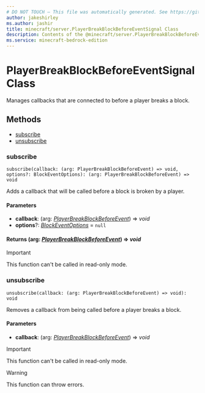 ```yaml
---
# DO NOT TOUCH — This file was automatically generated. See https://github.com/mojang/minecraftapidocsgenerator to modify descriptions, examples, etc.
author: jakeshirley
ms.author: jashir
title: minecraft/server.PlayerBreakBlockBeforeEventSignal Class
description: Contents of the @minecraft/server.PlayerBreakBlockBeforeEventSignal class.
ms.service: minecraft-bedrock-edition
---
```

# PlayerBreakBlockBeforeEventSignal Class

Manages callbacks that are connected to before a player breaks a block.

## Methods
- [subscribe](#subscribe)
- [unsubscribe](#unsubscribe)

### **subscribe**
`
subscribe(callback: (arg: PlayerBreakBlockBeforeEvent) => void, options?: BlockEventOptions): (arg: PlayerBreakBlockBeforeEvent) => void
`

Adds a callback that will be called before a block is broken by a player.

#### **Parameters**
- **callback**: (arg: [*PlayerBreakBlockBeforeEvent*](PlayerBreakBlockBeforeEvent.md)) => *void*
- **options**?: [*BlockEventOptions*](BlockEventOptions.md) = `null`

#### **Returns** (arg: [*PlayerBreakBlockBeforeEvent*](PlayerBreakBlockBeforeEvent.md)) => *void*

> [!IMPORTANT]
> This function can't be called in read-only mode.

### **unsubscribe**
`
unsubscribe(callback: (arg: PlayerBreakBlockBeforeEvent) => void): void
`

Removes a callback from being called before a player breaks a block.

#### **Parameters**
- **callback**: (arg: [*PlayerBreakBlockBeforeEvent*](PlayerBreakBlockBeforeEvent.md)) => *void*

> [!IMPORTANT]
> This function can't be called in read-only mode.

> [!WARNING]
> This function can throw errors.
